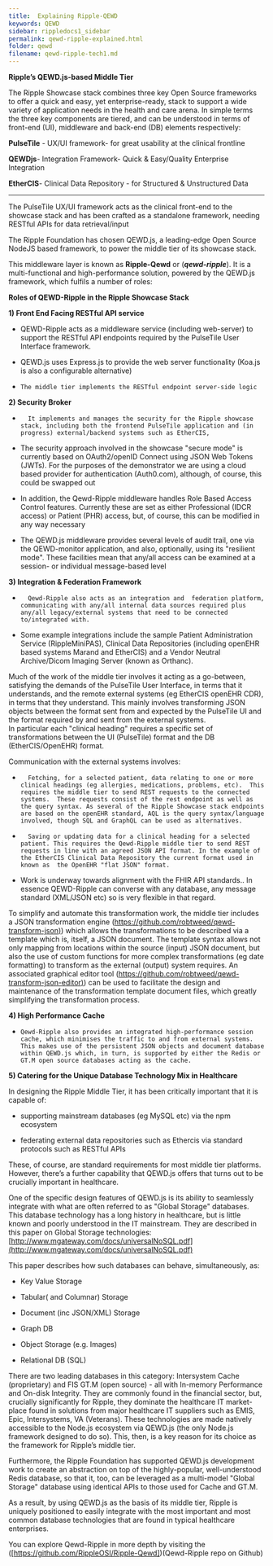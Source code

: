 ```yaml
---
title:  Explaining Ripple-QEWD
keywords: QEWD
sidebar: rippledocs1_sidebar
permalink: qewd-ripple-explained.html
folder: qewd
filename: qewd-ripple-tech1.md
---
```



**Ripple’s QEWD.js-based Middle Tier**

 

The Ripple Showcase stack combines three key Open Source frameworks to offer a quick and easy, yet enterprise-ready, stack to support a wide variety of application needs in the health and care arena. In simple terms the three key components are tiered, and can be understood in terms of front-end (UI), middleware and back-end (DB) elements respectively:

**PulseTile** - UX/UI framework- for great usability at the clinical frontline

**QEWDjs**- Integration Framework- Quick & Easy/Quality Enterprise Integration

**EtherCIS**- Clinical Data Repository - for Structured & Unstructured Data


----------


The PulseTile UX/UI framework acts as the clinical front-end to the showcase stack and has been crafted as a standalone framework, needing RESTful APIs for data retrieval/input     

 
The Ripple Foundation has chosen QEWD.js, a leading-edge Open Source NodeJS based framework, to power the middle tier of its showcase stack.

This middleware layer is known as **Ripple-Qewd** or (**_qewd-ripple_**).  It is a multi-functional and high-performance solution, powered by the QEWD.js framework, which fulfils a number of roles:


 **Roles of QEWD-Ripple in the Ripple Showcase Stack**

**1) Front End Facing RESTful API service**

- QEWD-Ripple acts as a middleware service (including web-server) to support the RESTful API endpoints  required by the PulseTile User Interface framework.  

- QEWD.js uses Express.js to provide the web server functionality (Koa.js is also a configurable alternative)

-     The middle tier implements the RESTful endpoint server-side logic

**2) Security Broker**

-       It implements and manages the security for the Ripple showcase stack, including both the frontend PulseTile application and (in progress) external/backend systems such as EtherCIS, 

-  The security approach involved in the showcase "secure mode" is currently based on OAuth2/openID Connect using JSON Web Tokens (JWTs). For the purposes of the demonstrator we are using a cloud based provider for authentication (Auth0.com), although, of course, this could be swapped out

- In addition, the Qewd-Ripple middleware handles Role Based Access Control features.  Currently these are set as either Professional (IDCR access) or Patient (PHR) access, but, of course, this can be modified in any way necessary

- The QEWD.js middleware provides several levels of audit trail, one via the QEWD-monitor application, and also, optionally, using its "resilient mode".   These facilities mean that any/all access can be examined at a session- or individual message-based level

**3) Integration & Federation Framework**

-       Qewd-Ripple also acts as an integration and  federation platform, communicating with any/all internal data sources required plus any/all legacy/external systems that need to be connected to/integrated with. 

- Some example integrations include the sample Patient Administration Service (RippleMiniPAS), Clinical Data Repositories (including openEHR based systems Marand and EtherCIS) and a Vendor Neutral Archive/Dicom Imaging Server (known as Orthanc).

Much of the work of the middle tier involves it acting as a go-between, satisfying the demands of the PulseTile User Interface, in terms that it understands, and the remote external systems (eg EtherCIS openEHR CDR), in terms that they understand.  This mainly involves transforming JSON objects between the format sent from and expected by the PulseTile UI and the format required by and sent from the external systems.  
In particular each "clinical heading" requires a specific set of transformations between the UI (PulseTile) format and the DB (EtherCIS/OpenEHR) format.

Communication with the external systems involves:

 -       Fetching, for a selected patient, data relating to one or more clinical headings (eg allergies, medications, problems, etc).  This requires the middle tier to send REST requests to the connected systems.  These requests consist of the rest endpoint as well as the query syntax. As several of the Ripple Showcase stack endpoints are based on the openEHR standard, AQL is the query syntax/language involved, though SQL and GraphQL can be used as alternatives. 

-       Saving or updating data for a clinical heading for a selected patient. This requires the Qewd-Ripple middle tier to send REST requests in line with an agreed JSON API format. In the example of the EtherCIS Clinical Data Repository the current format used in known as  the OpenEHR "flat JSON" format.

- Work is underway towards alignment with the FHIR API standards.. In essence QEWD-Ripple can converse with any database, any message standard (XML/JSON etc) so is very flexible in that regard.

To simplify and automate this transformation work, the middle tier includes a JSON transformation engine ([https://github.com/robtweed/qewd-transform-json)](https://github.com/robtweed/qewd-transform-json)) which allows the transformations to be described via a template which is, itself, a JSON document.  The template syntax allows not only mapping from locations within the source (input) JSON document, but also the use of custom functions for more complex transformations (eg date formatting) to transform as the external (output) system requires.  An associated graphical editor tool ([https://github.com/robtweed/qewd-transform-json-editor)](https://github.com/robtweed/qewd-transform-json-editor)) can be used to facilitate the design and maintenance of the transformation template document files, which greatly simplifying the transformation process.

**4) High Performance Cache**

-     Qewd-Ripple also provides an integrated high-performance session cache, which minimises the traffic to and from external systems.  This makes use of the persistent JSON objects and document database within QEWD.js which, in turn, is supported by either the Redis or GT.M open source databases acting as the cache.


**5) Catering for the Unique Database Technology Mix in Healthcare**

 

In designing the Ripple Middle Tier, it has been critically important that it is capable of:

* supporting mainstream databases (eg MySQL etc) via the npm ecosystem

* federating external data repositories such as Ethercis via standard protocols such as RESTful APIs

These, of course, are standard requirements for most middle tier platforms.  However, there’s a further capability that QEWD.js offers that turns out to be crucially important in healthcare.

One of the specific design features of QEWD.js is its ability to seamlessly integrate with what are often referred to as "Global Storage" databases. This database technology has a long history in healthcare, but is little known and poorly understood in the IT mainstream.  They are described in this paper on Global Storage technologies: [http://www.mgateway.com/docs/universalNoSQL.pdf](http://www.mgateway.com/docs/universalNoSQL.pdf)

This paper describes how such databases can behave, simultaneously, as: 

* Key Value Storage

* Tabular( and Columnar) Storage

* Document (inc JSON/XML) Storage

* Graph DB

* Object Storage (e.g. Images)

* Relational DB (SQL)




There are two leading databases in this category: Intersystem Cache (proprietary) and FIS GT.M (open source) - all with In-memory Performance and On-disk Integrity.  They are commonly found in the financial sector, but, crucially significantly for Ripple, they dominate the healthcare IT market-place found in solutions from major healthcare IT suppliers such as EMIS, Epic, Intersystems, VA (Veterans).  These technologies are made natively accessible to the Node.js ecosystem via QEWD.js (the only Node.js framework designed to do so).  This, then, is a key reason for its choice as the framework for Ripple’s middle tier.

Furthermore, the Ripple Foundation has supported QEWD.js development work to create an abstraction on top of the highly-popular, well-understood Redis database, so that it, too, can be leveraged as a multi-model "Global Storage" database using identical APIs to those used for Cache and GT.M.

As a result, by using QEWD.js as the basis of its middle tier, Ripple is uniquely positioned to easily integrate with the most important and most common database technologies that are found in typical healthcare enterprises.

You can explore Qewd-Ripple in more depth by visiting the ([https://github.com/RippleOSI/Ripple-Qewd])(Qewd-Ripple repo on Github) 

